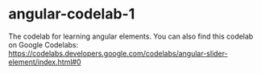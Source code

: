 # angular-codelab-1

The codelab for learning angular elements.
You can also find this codelab on Google Codelabs:
https://codelabs.developers.google.com/codelabs/angular-slider-element/index.html#0
